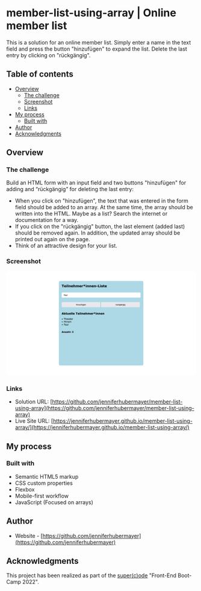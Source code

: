 # member-list-using-array | Online member list

This is a solution for an online member list. Simply enter a name in the text field and press the button "hinzufügen" to expand the list. Delete the last entry by clicking on "rückgängig".

## Table of contents

- [Overview](#overview)
  - [The challenge](#the-challenge)
  - [Screenshot](#screenshot)
  - [Links](#links)
- [My process](#my-process)
  - [Built with](#built-with)
- [Author](#author)
- [Acknowledgments](#acknowledgments)

## Overview

### The challenge

Build an HTML form with an input field and two buttons "hinzufügen" for adding and “rückgängig” for deleting the last entry:

- When you click on "hinzufügen", the text that was entered in the form field should be added to an array. At the same time, the array should be written into the HTML. Maybe as a list? Search the internet or documentation for a way.
- If you click on the "rückgängig" button, the last element (added last) should be removed again. In addition, the updated array should be printed out again on the page.
- Think of an attractive design for your list.

### Screenshot

![](./screenshot/Screenshot-Teilnehmerliste.png)

### Links

- Solution URL: [https://github.com/jenniferhubermayer/member-list-using-array](https://github.com/jenniferhubermayer/member-list-using-array)
- Live Site URL: [https://jenniferhubermayer.github.io/member-list-using-array/](https://jenniferhubermayer.github.io/member-list-using-array/)

## My process

### Built with

- Semantic HTML5 markup
- CSS custom properties
- Flexbox
- Mobile-first workflow
- JavaScript (Focused on arrays)

## Author

- Website - [https://github.com/jenniferhubermayer](https://github.com/jenniferhubermayer)

## Acknowledgments

This project has been realized as part of the [super(c)ode](https://www.super-code.de/) "Front-End Boot-Camp 2022".
